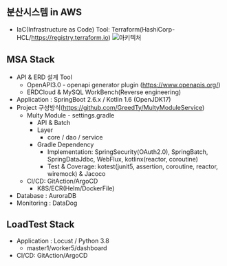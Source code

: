## 분산시스템 in AWS
- IaC(Infrastructure as Code) Tool: Terraform(HashiCorp-HCL/https://registry.terraform.io)
![아키텍처](https://user-images.githubusercontent.com/35190067/194558779-f4cc36e1-8ccc-4825-8be6-d5ecf347753d.png)
## MSA Stack
- API & ERD 설계 Tool
  - OpenAPI3.0 - openapi generator plugin (https://www.openapis.org/)
  - ERDCloud & MySQL WorkBench(Reverse engineering)
- Application : SpringBoot 2.6.x / Kotlin 1.6 (OpenJDK17)
- Project 구성방식(https://github.com/GreedTy/MultyModuleService)
  - Multy Module - settings.gradle
    - API & Batch
    - Layer
      - core / dao / service
    - Gradle Dependency
      - Implementation: SpringSecurity(OAuth2.0), SpringBatch, SpringDataJdbc, WebFlux, kotlinx(reactor, coroutine)
      - Test & Coverage: kotest(junit5, assertion, coroutine, reactor, wiremock) & Jacoco
  - CI/CD: GitAction/ArgoCD 
    - K8S/ECR(Helm/DockerFile)
- Database : AuroraDB
- Monitoring : DataDog
## LoadTest Stack
- Application : Locust / Python 3.8
  - master1/worker5/dashboard
- CI/CD: GitAction/ArgoCD


